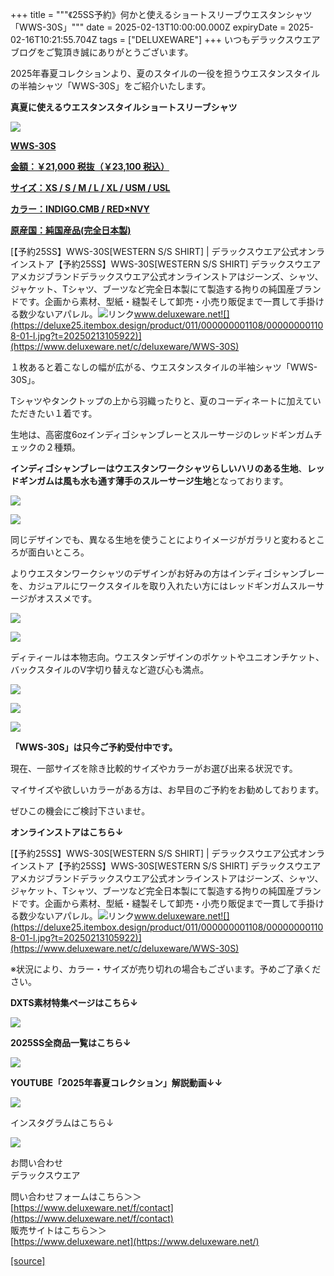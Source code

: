 +++
title = """《25SS予約》何かと使えるショートスリーブウエスタンシャツ「WWS-30S」"""
date = 2025-02-13T10:00:00.000Z
expiryDate = 2025-02-16T10:21:55.704Z
tags = ["DELUXEWARE"]
+++
いつもデラックスウエアブログをご覧頂き誠にありがとうございます。

2025年春夏コレクションより、夏のスタイルの一役を担うウエスタンスタイルの半袖シャツ「WWS-30S」をご紹介いたします。

**真夏に使えるウエスタンスタイルショートスリーブシャツ**

[![](https://stat.ameba.jp/user_images/20250213/11/deluxeware/67/8a/j/o0800080015543711297.jpg)](https://stat.ameba.jp/user_images/20250213/11/deluxeware/67/8a/j/o0800080015543711297.jpg)

**[WWS-30S](https://www.deluxeware.net/c/deluxeware/WWS-30S)**

**[金額：￥21,000 税抜（￥23,100 税込）](https://www.deluxeware.net/c/deluxeware/WWS-30S)**

**[サイズ：XS / S / M / L / XL / USM / USL](https://www.deluxeware.net/c/deluxeware/WWS-30S)**

**[カラー：INDIGO.CMB / RED×NVY](https://www.deluxeware.net/c/deluxeware/WWS-30S)**

**[原産国：純国産品(完全日本製)](https://www.deluxeware.net/c/deluxeware/WWS-30S)**

[【予約25SS】WWS-30S\[WESTERN S/S SHIRT\] | デラックスウエア公式オンラインストア【予約25SS】WWS-30S\[WESTERN S/S SHIRT\] デラックスウエア アメカジブランドデラックスウエア公式オンラインストアはジーンズ、シャツ、ジャケット、Tシャツ、ブーツなど完全日本製にて製造する拘りの純国産ブランドです。企画から素材、型紙・縫製そして卸売・小売り販促まで一貫して手掛ける数少ないアパレル。![リンク](https://c.stat100.ameba.jp/ameblo/symbols/v3.20.0/svg/gray/editor_link.svg)www.deluxeware.net![](https://deluxe25.itembox.design/product/011/000000001108/000000001108-01-l.jpg?t=20250213105922)](https://www.deluxeware.net/c/deluxeware/WWS-30S)

１枚あると着こなしの幅が広がる、ウエスタンスタイルの半袖シャツ「WWS-30S」。

Tシャツやタンクトップの上から羽織ったりと、夏のコーディネートに加えていただきたい１着です。

生地は、高密度6ozインディゴシャンブレーとスルーサージのレッドギンガムチェックの２種類。

**インディゴシャンブレーはウエスタンワークシャツらしいハリのある生地**、**レッドギンガムは風も水も通す薄手のスルーサージ生地**となっております。

[![](https://stat.ameba.jp/user_images/20250213/11/deluxeware/1f/c1/j/o0800080015543711324.jpg)](https://stat.ameba.jp/user_images/20250213/11/deluxeware/1f/c1/j/o0800080015543711324.jpg)

[![](https://stat.ameba.jp/user_images/20250213/11/deluxeware/d1/92/j/o0800080015543711317.jpg)](https://stat.ameba.jp/user_images/20250213/11/deluxeware/d1/92/j/o0800080015543711317.jpg)

同じデザインでも、異なる生地を使うことによりイメージがガラリと変わるところが面白いところ。

よりウエスタンワークシャツのデザインがお好みの方はインディゴシャンブレーを、カジュアルにワークスタイルを取り入れたい方にはレッドギンガムスルーサージがオススメです。

[![](https://stat.ameba.jp/user_images/20250213/11/deluxeware/14/2b/j/o0800080015543711653.jpg)](https://stat.ameba.jp/user_images/20250213/11/deluxeware/14/2b/j/o0800080015543711653.jpg)

[![](https://stat.ameba.jp/user_images/20250213/11/deluxeware/06/67/j/o0800080015543711633.jpg)](https://stat.ameba.jp/user_images/20250213/11/deluxeware/06/67/j/o0800080015543711633.jpg)

ディティールは本物志向。ウエスタンデザインのポケットやユニオンチケット、バックスタイルのV字切り替えなど遊び心も満点。

[![](https://stat.ameba.jp/user_images/20250213/11/deluxeware/6f/21/j/o0800080015543711739.jpg)](https://stat.ameba.jp/user_images/20250213/11/deluxeware/6f/21/j/o0800080015543711739.jpg)

[![](https://stat.ameba.jp/user_images/20250213/11/deluxeware/1b/bd/j/o0800080015543711719.jpg)](https://stat.ameba.jp/user_images/20250213/11/deluxeware/1b/bd/j/o0800080015543711719.jpg)

[![](https://stat.ameba.jp/user_images/20250213/11/deluxeware/19/36/j/o0800080015543711874.jpg)](https://stat.ameba.jp/user_images/20250213/11/deluxeware/19/36/j/o0800080015543711874.jpg)

**「WWS-30S」は只今ご予約受付中です。**

現在、一部サイズを除き比較的サイズやカラーがお選び出来る状況です。

マイサイズや欲しいカラーがある方は、お早目のご予約をお勧めしております。

ぜひこの機会にご検討下さいませ。

**オンラインストアはこちら↓**

[【予約25SS】WWS-30S\[WESTERN S/S SHIRT\] | デラックスウエア公式オンラインストア【予約25SS】WWS-30S\[WESTERN S/S SHIRT\] デラックスウエア アメカジブランドデラックスウエア公式オンラインストアはジーンズ、シャツ、ジャケット、Tシャツ、ブーツなど完全日本製にて製造する拘りの純国産ブランドです。企画から素材、型紙・縫製そして卸売・小売り販促まで一貫して手掛ける数少ないアパレル。![リンク](https://c.stat100.ameba.jp/ameblo/symbols/v3.20.0/svg/gray/editor_link.svg)www.deluxeware.net![](https://deluxe25.itembox.design/product/011/000000001108/000000001108-01-l.jpg?t=20250213105922)](https://www.deluxeware.net/c/deluxeware/WWS-30S)

※状況により、カラー・サイズが売り切れの場合もございます。予めご了承ください。

**DXTS素材特集ページはこちら↓**

[![](https://stat.ameba.jp/user_images/20250207/14/deluxeware/a5/d7/j/o1200050015541564356.jpg?caw=800)](https://www.deluxeware.net/c/tokusyu_yoyaku)

**2025SS全商品一覧はこちら↓**

[![](https://stat.ameba.jp/user_images/20250114/17/deluxeware/cf/2d/j/o1200050015533133265.jpg?caw=800)](https://www.deluxeware.net/c/2025SSreserve)

**YOUTUBE「2025年春夏コレクション」解説動画↓↓**

**[![](https://stat.ameba.jp/user_images/20250108/16/deluxeware/ac/cf/j/o1200050015530951038.jpg?caw=800)](https://www.youtube.com/playlist?list=PLmcuUjZ67rhnclr762_W-zDg7FyyrNvqF)**

インスタグラムはこちら↓

[![](https://stat.ameba.jp/user_images/20240315/15/deluxeware/04/7f/j/o0800026015413271803.jpg?caw=800)](https://www.instagram.com/deluxeware/?hl=ja)

お問い合わせ  
デラックスウエア

問い合わせフォームはこちら＞＞  
[https://www.deluxeware.net/f/contact](https://www.deluxeware.net/f/contact)  
販売サイトはこちら＞＞  
[https://www.deluxeware.net](https://www.deluxeware.net/)

[[source]](https://ameblo.jp/deluxeware/entry-12886250619.html)
